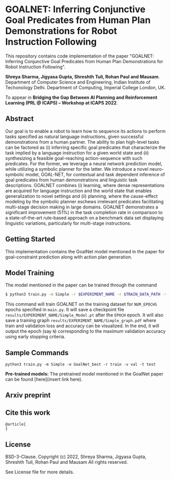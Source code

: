 # GOALNET: Inferring Conjunctive Goal Predicates from Human Plan Demonstrations for Robot Instruction Following

This repository contains code implementation of the paper "GOALNET: Inferring Conjunctive Goal Predicates from Human Plan Demonstrations for Robot Instruction Following".

**Shreya Sharma, Jigyasa Gupta, Shreshth Tuli, Rohan Paul and Mausam**. Department of Computer Science and Engineering, Indian Institute of Techonology Delhi. Department of Computing, Imperial College London, UK.

To appear in **Bridging the Gap Between AI Planning and Reinforcement Learning (PRL @ ICAPS) – Workshop at ICAPS 2022**.

## Abstract

Our goal is to enable a robot to learn how to sequence its actions to perform tasks specified as natural language instructions, given successful demonstrations from a human partner. The ability to plan high-level tasks can be factored as (i) inferring specific goal predicates that characterize the task implied by a language instruction for a given world state and (ii) synthesizing a feasible goal-reaching action-sequence with such predicates. For the former, we leverage a neural network prediction model, while utilizing a symbolic planner for the latter. We introduce a novel neuro-symbolic model, GOAL-NET, for contextual and task dependent inference of goal predicates from human demonstrations and linguistic task descriptions. GOALNET combines (i) learning, where dense representations are acquired for language instruction and the world state that enables generalization to novel settings and (ii) planning, where the cause-effect modeling by the symbolic planner eschews irrelevant predicates facilitating multi-stage decision making in large domains. GOALNET demonstrates a significant improvement (51%) in the task completion rate in comparison to a state-of-the-art rule-based approach on a benchmark data set displaying linguistic variations, particularly for multi-stage instructions.

<!-- ## Supplementary video

[![IMAGE ALT TEXT HERE](https://img.youtube.com/vi/lUWU3rK1Gno/0.jpg)](https://www.youtube.com/watch?v=lUWU3rK1Gno) -->

## Getting Started

This implementation contains the GoalNet model mentioned in the paper for goal-constraint prediction along with action plan generation. 

## Model Training 

The model mentioned in the paper can be trained through the command

```bash
$ python3 train.py -m Simple -r $EXPERIMENT_NAME -r $TRAIN_DATA_PATH -v $VALIDATION_DATA_PATH -t $TEST_DATA_PATH
```
This command will train GOALNET on the training dataset for `NUM_EPOCHS` epochs specified in `main.py`. It will save a checkpoint file `results/EXPERIMENT_NAME/Simple_Model.pt` after the `EPOCH` epoch. It will also save a training graph `results/EXPERIMENT_NAME/Simple_graph.pdf` where train and validation loss and accuracy can be visualized. In the end, it will output the epoch (say `N`) corresponding to the maximum validation accuracy using early stopping criteria.

## Sample Commands
```
python3 train.py -m Simple -e GoalNet_best -r train -v val -t test
```

**Pre-trained models:** The pretrained model mentioned in the GoalNet paper can be found [here](insert link here).


## Arxiv preprint
<!-- https://arxiv.org/. -->

## Cite this work
```
@article{
}
```

## License

BSD-3-Clause. 
Copyright (c) 2022, Shreya Sharma, Jigyasa Gupta, Shreshth Tuli, Rohan Paul and Mausam
All rights reserved.

See License file for more details.
